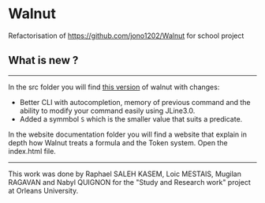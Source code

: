 # Walnut
Refactorisation of https://github.com/jono1202/Walnut for school project

## What is new ?
---
In the src folder you will find [this version](https://github.com/jono1202/Walnut) of walnut with changes:

- Better CLI with autocompletion, memory of previous command and the ability to modify your command easily using JLine3.0.
- Added a symmbol `S` which is the smaller value that suits a predicate.


In the website documentation folder you will find a website that explain in depth how Walnut treats a formula and the Token system. Open the index.html file.

---
This work was done by Raphael SALEH KASEM, Loic MESTAIS, Mugilan RAGAVAN and Nabyl QUIGNON for the "Study and Research work" project at Orleans University.
